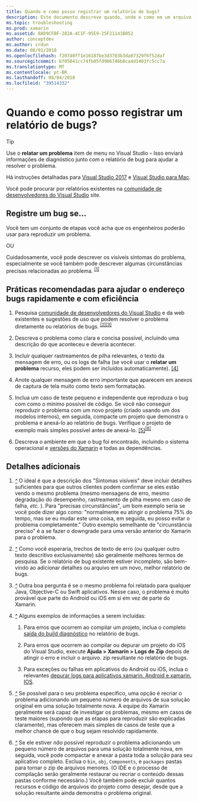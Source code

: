 ```yaml
---
title: Quando e como posso registrar um relatório de bugs?
description: Este documento descreve quando, onde e como em um arquivo de um relatório de bugs. Ele também fornece as práticas recomendadas que permitem que os engenheiros a melhor diagnosticar o problema de relatório de bugs.
ms.topic: troubleshooting
ms.prod: xamarin
ms.assetid: 8AD9CFBF-282A-4C1F-95E9-25F21141B052
author: conceptdev
ms.author: crdun
ms.date: 08/01/2018
ms.openlocfilehash: f20740ff1e16187be3d3703b3da07329f6f52daf
ms.sourcegitcommit: bf05041cc74fb05fd906746b8ca4d1403fc5cc7a
ms.translationtype: MT
ms.contentlocale: pt-BR
ms.lasthandoff: 08/04/2018
ms.locfileid: "39514332"
---
```

# <a name="when-and-how-should-i-file-a-bug-report"></a>Quando e como posso registrar um relatório de bugs?

> [!TIP]
> Use o **relatar um problema** item de menu no Visual Studio &ndash; Isso enviará informações de diagnóstico junto com o relatório de bug para ajudar a resolver o problema.
>
> Há instruções detalhadas para [Visual Studio 2017](https://docs.microsoft.com/visualstudio/ide/how-to-report-a-problem-with-visual-studio-2017) e [Visual Studio para Mac](https://docs.microsoft.com/visualstudio/mac/report-a-problem).
>
> Você pode procurar por relatórios existentes na [comunidade de desenvolvedores do Visual Studio](https://developercommunity.visualstudio.com/) site.

## <a name="file-a-bug-if"></a>Registre um bug se...

Você tem um conjunto de etapas você acha que os engenheiros poderão usar para reproduzir um problema.

OU

Cuidadosamente, você pode descrever os visíveis sintomas do problema, especialmente se você também pode descrever algumas circunstâncias precisas relacionadas ao problema. <sup> [[1]](#note-1)</sup>

## <a name="best-practices-to-help-address-bugs-quickly-and-efficiently"></a>Práticas recomendadas para ajudar o endereço bugs rapidamente e com eficiência

1. <a name="ref-1" />Pesquisa [comunidade de desenvolvedores do Visual Studio](https://developercommunity.visualstudio.com/) e da web existentes e sugestões de uso que podem resolver o problema diretamente ou relatórios de bugs.<sup> [[2]](#note-2)</sup><sup>[[3]](#note-3)</sup>

1. <a name="ref-2" />Descreva o problema como clara e concisa possível, incluindo uma descrição do que aconteceu e deveria acontecer.

1. <a name="ref-3" />Incluir qualquer rastreamentos de pilha relevantes, o texto da mensagem de erro, ou os logs de falha (se você usar o **relatar um problema** recurso, eles podem ser incluídos automaticamente). <sup>[[4]](#note-4)</sup>

1. <a name="ref-4" />Anote qualquer mensagem de erro importante que aparecem em anexos de captura de tela muito como texto sem formatação.

1. <a name="ref-5" />Inclua um caso de teste pequeno e independente que reproduza o bug com como o mínimo possível de código.  Se você não conseguir reproduzir o problema com um novo projeto (criado usando um dos modelos internos), em seguida, compacte um projeto que demonstra o problema e anexá-lo ao relatório de bugs.  Verifique o projeto de exemplo mais simples possível antes de anexá-lo. <sup> [[5]](#note-5)</sup><sup>[[6]](#note-6)</sup>

1. <a name="ref-6" />Descreva o ambiente em que o bug foi encontrado, incluindo o sistema operacional e [versões do Xamarin](~/cross-platform/troubleshooting/questions/version-logs.md) e todas as dependências.

## <a name="additional-details"></a>Detalhes adicionais

1. <a name="note-1" />[*^*](#ref-1) O ideal é que a descrição dos "Sintomas visíveis" deve incluir detalhes suficientes para que outros clientes podem confirmar se eles estão vendo o mesmo problema (mesmo mensagens de erro, mesmo degradação do desempenho, rastreamento de pilha mesmo em caso de falha, _etc._ ). Para "precisas circunstâncias", um bom exemplo seria se você pode dizer algo como: "normalmente eu atingir o problema 75% do tempo, mas se eu mudar este uma coisa, em seguida, eu posso evitar o problema completamente." Outro exemplo semelhante de "circunstância preciso" é a se fazer o downgrade para uma versão anterior do Xamarin para o problema.

1. <a name="note-2" />[*^*](#ref-2) Como você esperaria, trechos de texto de erro (ou qualquer outro texto descritivo exclusivamente) são geralmente melhores termos de pesquisa. Se o relatório de bug existente estiver incompleto, são bem-vindo ao adicionar detalhes ou arquivo em um novo, melhor relatório de bugs.

1. <a name="note-3" />[*^*](#ref-3) Outra boa pergunta é se o mesmo problema foi relatado para qualquer Java, Objective-C ou Swift aplicativos. Nesse caso, o problema é muito provável que parte do Android ou iOS em si em vez de parte do Xamarin.

1. <a name="note-4" />[*^*](#ref-4) Alguns exemplos de informações a serem incluídas:

    1. Para erros que ocorrem ao compilar um projeto, inclua o completo [saída do build diagnóstico](~/android/troubleshooting/troubleshooting.md#Diagnostic_MSBuild_Output) no relatório de bugs.

    1. Para erros que ocorrem ao compilar ou depurar um projeto do iOS do Visual Studio, execute **Ajuda > Xamarin > Logs de Zip** depois de atingir o erro e incluir o arquivo. zip resultante no relatório de bugs.

    1. Para exceções ou falhas em aplicativos do Android ou iOS, inclua o relevantes [depurar logs para aplicativos xamarin. Android e xamarin. IOS](~/cross-platform/troubleshooting/questions/version-logs.md#debug-logs-for-xamarin-apps).

1. <a name="note-5" />[*^*](#ref-5) Se possível para o seu problema específico, uma opção é recriar o problema adicionando um pequeno número de arquivos de sua solução original em uma solução totalmente nova. A equipe do Xamarin geralmente será capaz de investigar os problemas, mesmo em casos de teste maiores (supondo que as etapas para reproduzir são explicadas claramente), mas oferecem mais simples de casos de teste que a melhor chance de que o bug sejam resolvido rapidamente.

1. <a name="note-6" />[*^*](#ref-6) Se ele estiver _não_ possível reproduzir o problema adicionando um pequeno número de arquivos para uma solução totalmente nova, em seguida, você pode compactar e anexar a pasta toda a solução para seu aplicativo completo. Exclua o `bin`, `obj`, `Components`, e `packages` pastas para tornar o zip de arquivos menores. (O IDE e o processo de compilação serão geralmente restaurar ou recriar o conteúdo dessas pastas conforme necessário.) Você também pode excluir quantos recursos e código de arquivos do projeto como desejar, desde que a solução resultante ainda demonstra o problema original.
